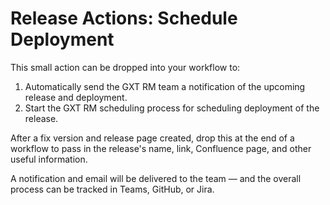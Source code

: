 # Release Actions: Schedule Deployment

This small action can be dropped into your workflow to:

1. Automatically send the GXT RM team a notification of the upcoming release and deployment.
2. Start the GXT RM scheduling process for scheduling deployment of the release.

After a fix version and release page created, drop this at the end of a workflow to pass in the release's name, link, Confluence page, and other useful information.

A notification and email will be delivered to the team — and the overall process can be tracked in Teams, GitHub, or Jira.

